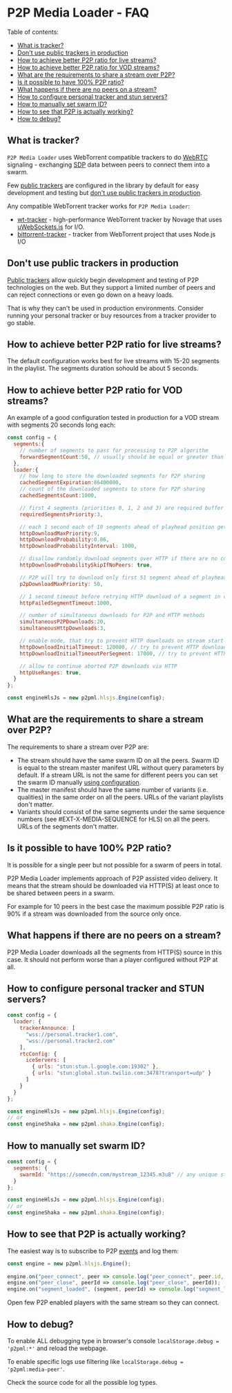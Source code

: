 # P2P Media Loader - FAQ

Table of contents:
- [What is tracker?](#what-is-tracker)
- [Don't use public trackers in production](#dont-use-public-trackers-in-production)
- [How to achieve better P2P ratio for live streams?](#how-to-achieve-better-p2p-ratio-for-live-streams)
- [How to achieve better P2P ratio for VOD streams?](#how-to-achieve-better-p2p-ratio-for-vod-streams)
- [What are the requirements to share a stream over P2P?](#what-are-the-requirements-to-share-a-stream-over-p2p)
- [Is it possible to have 100% P2P ratio?](#is-it-possible-to-have-100-p2p-ratio)
- [What happens if there are no peers on a stream?](#what-happens-if-there-are-no-peers-on-a-stream)
- [How to configure personal tracker and stun servers?](#how-to-configure-personal-tracker-and-stun-servers)
- [How to manually set swarm ID?](#how-to-manually-set-swarm-id)
- [How to see that P2P is actually working?](#how-to-see-that-p2p-is-actually-working)
- [How to debug?](#how-to-debug)

## What is tracker?

`P2P Media Loader` uses WebTorrent compatible trackers to do [WebRTC](https://en.wikipedia.org/wiki/WebRTC) signaling - exchanging [SDP](https://en.wikipedia.org/wiki/Session_Description_Protocol) data between peers to connect them into a swarm.

Few [public trackers](https://openwebtorrent.com/) are configured in the library by default for easy development and testing but [don't use public trackers in production](#dont-use-public-trackers-in-production).

Any compatible WebTorrent tracker works for `P2P Media Loader`:
- [wt-tracker](https://github.com/Novage/wt-tracker) - high-performance WebTorrent tracker by Novage that uses [uWebSockets.js](https://github.com/uNetworking/uWebSockets.js) for I/O.
- [bittorrent-tracker](https://github.com/webtorrent/bittorrent-tracker) - tracker from WebTorrent project that uses Node.js I/O

## Don't use public trackers in production

[Public trackers](https://openwebtorrent.com/) allow quickly begin development and testing of P2P technologies on the web.
But they support a limited number of peers and can reject connections or even go down on a heavy loads.

That is why they can't be used in production environments. Consider running your personal tracker or buy resources from a tracker provider to go stable.

## How to achieve better P2P ratio for live streams?

The default configuration works best for live streams with 15-20 segments in the playlist. The segments duration sohould be about 5 seconds.

## How to achieve better P2P ratio for VOD streams?

An example of a good configuration tested in production for a VOD stream with segments 20 seconds long each:

```javascript
const config = {
  segments:{
    // number of segments to pass for processing to P2P algorithm
    forwardSegmentCount:50, // usually should be equal or greater than p2pDownloadMaxPriority and httpDownloadMaxPriority
  },
  loader:{
    // how long to store the downloaded segments for P2P sharing
    cachedSegmentExpiration:86400000,
    // count of the downloaded segments to store for P2P sharing
    cachedSegmentsCount:1000,

    // first 4 segments (priorities 0, 1, 2 and 3) are required buffer for stable playback
    requiredSegmentsPriority:3,

    // each 1 second each of 10 segments ahead of playhead position gets 6% probability for random HTTP download
    httpDownloadMaxPriority:9,
    httpDownloadProbability:0.06,
    httpDownloadProbabilityInterval: 1000,

    // disallow randomly download segments over HTTP if there are no connected peers
    httpDownloadProbabilitySkipIfNoPeers: true,

    // P2P will try to download only first 51 segment ahead of playhead position
    p2pDownloadMaxPriority: 50,

    // 1 second timeout before retrying HTTP download of a segment in case of an error
    httpFailedSegmentTimeout:1000,

    // number of simultaneous downloads for P2P and HTTP methods
    simultaneousP2PDownloads:20,
    simultaneousHttpDownloads:3,

    // enable mode, that try to prevent HTTP downloads on stream start-up
    httpDownloadInitialTimeout: 120000, // try to prevent HTTP downloads during first 2 minutes
    httpDownloadInitialTimeoutPerSegment: 17000, // try to prevent HTTP download per segment during first 17 seconds

    // allow to continue aborted P2P downloads via HTTP
    httpUseRanges: true,
  }
};

const engineHlsJs = new p2pml.hlsjs.Engine(config);
```

## What are the requirements to share a stream over P2P?

The requirements to share a stream over P2P are:
- The stream should have the same swarm ID on all the peers. Swarm ID is equal to the stream master manifest URL without query parameters by default. If a stream URL is not the same for different peers you can set the swarm ID manually [using configuration](#how-to-manually-set-swarm-id).
- The master manifest should have the same number of variants (i.e. qualities) in the same order on all the peers. URLs of the variant playlists don't matter.
- Variants should consist of the same segments under the same sequence numbers (see #EXT-X-MEDIA-SEQUENCE for HLS) on all the peers. URLs of the segments don't matter.

## Is it possible to have 100% P2P ratio?

It is possible for a single peer but not possible for a swarm of peers in total.

P2P Media Loader implements approach of P2P assisted video delivery. It means that the stream should be downloaded via HTTP(S) at least once to be shared between peers in a swarm.

For example for 10 peers in the best case the maximum possible P2P ratio is 90% if a stream was downloaded from the source only once.


## What happens if there are no peers on a stream?

P2P Media Loader downloads all the segments from HTTP(S) source in this case. It should not perform worse than a player configured without P2P at all.

## How to configure personal tracker and STUN servers?

```javascript
const config = {
  loader: {
    trackerAnnounce: [
      "wss://personal.tracker1.com",
      "wss://personal.tracker2.com"
    ],
    rtcConfig: {
      iceServers: [
        { urls: "stun:stun.l.google.com:19302" },
        { urls: "stun:global.stun.twilio.com:3478?transport=udp" }
      ]
    }
  }
};

const engineHlsJs = new p2pml.hlsjs.Engine(config);
// or
const engineShaka = new p2pml.shaka.Engine(config);
```
## How to manually set swarm ID?

```javascript
const config = {
  segments: {
    swarmId: "https://somecdn.com/mystream_12345.m3u8" // any unique string
  }
};

const engineHlsJs = new p2pml.hlsjs.Engine(config);
// or
const engineShaka = new p2pml.shaka.Engine(config);
```
## How to see that P2P is actually working?

The easiest way is to subscribe to P2P [events](https://github.com/Novage/p2p-media-loader/tree/master/p2p-media-loader-core#loaderoneventssegmentloaded-function-segment-peerid-) and log them:

```javascript
const engine = new p2pml.hlsjs.Engine();
  
engine.on("peer_connect", peer => console.log("peer_connect", peer.id, peer.remoteAddress));
engine.on("peer_close", peerId => console.log("peer_close", peerId));
engine.on("segment_loaded", (segment, peerId) => console.log("segment_loaded from", peerId ? `peer ${peerId}` : "HTTP", segment.url));
```

Open few P2P enabled players with the same stream so they can connect.

## How to debug?

To enable ALL debugging type in browser's console `localStorage.debug = 'p2pml:*'` and reload the webpage.

To enable specific logs use filtering like `localStorage.debug = 'p2pml:media-peer'`.

Check the source code for all the possible log types.
